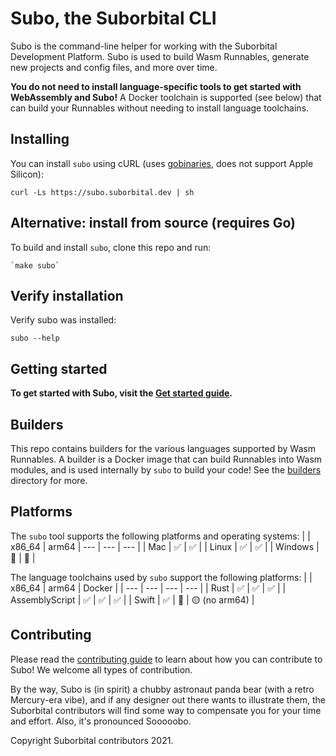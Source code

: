 # Subo, the Suborbital CLI

Subo is the command-line helper for working with the Suborbital Development Platform. Subo is used to build Wasm Runnables, generate new projects and config files, and more over time.

**You do not need to install language-specific tools to get started with WebAssembly and Subo!** A Docker toolchain is supported (see below) that can build your Runnables without needing to install language toolchains.

## Installing
You can install `subo` using cURL (uses [gobinaries](https://gobinaries.com), does not support Apple Silicon):
```
curl -Ls https://subo.suborbital.dev | sh
```

## Alternative: install from source (requires Go)
To build and install `subo`, clone this repo and run:
```
`make subo`
```

## Verify installation
Verify subo was installed:
```
subo --help
```

## Getting started
**To get started with Subo, visit the [Get started guide](./docs/get-started.md).**

## Builders
This repo contains builders for the various languages supported by Wasm Runnables. A builder is a Docker image that can build Runnables into Wasm modules, and is used internally by `subo` to build your code! See the [builders](./builders/) directory for more.

## Platforms
The `subo` tool supports the following platforms and operating systems:
|  | x86_64 | arm64
| --- | --- | --- |
| Mac | ✅ | ✅ |
| Linux | ✅ | ✅ |
| Windows | 🚫 | 🚫 |
 
The language toolchains used by `subo` support the following platforms:
| | x86_64 | arm64 | Docker |
| --- | --- | --- | --- |
| Rust | ✅ | ✅ | ✅ |
| AssemblyScript | ✅ | ✅ | ✅ |
| Swift | ✅ | 🚫 | 🟡 (no arm64) |

## Contributing

Please read the [contributing guide](./CONTRIBUTING.md) to learn about how you can contribute to Subo! We welcome all types of contribution.

By the way, Subo is (in spirit) a chubby astronaut panda bear (with a retro Mercury-era vibe), and if any designer out there wants to illustrate them, the Suborbital contributors will find some way to compensate you for your time and effort. Also, it's pronounced Sooooobo.

Copyright Suborbital contributors 2021.
